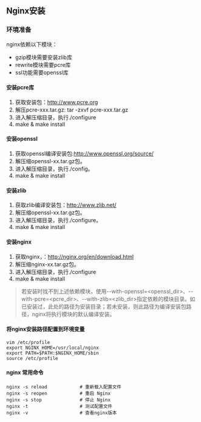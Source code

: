## Nginx安装

### 环境准备

nginx依赖以下模块：

- gzip模块需要安装zlib库
- rewrite模块需要pcre库
- ssl功能需要openssl库

#### 安装pcre库

1. 获取安装包：http://www.pcre.org
2. 解压pcre-xxx.tar.gz: tar -zxvf pcre-xxx.tar.gz 
3. 进入解压缩目录，执行./configure
4. make & make install

#### 安装openssl

1. 获取openssl编译安装包:http://www.openssl.org/source/
2. 解压缩openssl-xx.tar.gz包。
3. 进入解压缩目录，执行./config。
4. make & make install

#### 安装zlib

1. 获取zlib编译安装包：http://www.zlib.net/
2. 解压缩openssl-xx.tar.gz包。
3. 进入解压缩目录，执行./configure。
4. make & make install

#### 安装nginx

1. 获取nginx，：http://nginx.org/en/download.html
2. 解压缩nginx-xx.tar.gz包。
3. 进入解压缩目录，执行./configure
4. make & make install

> 若安装时找不到上述依赖模块，使用--with-openssl=<openssl_dir>、--with-pcre=<pcre_dir>、--with-zlib=<zlib_dir>指定依赖的模块目录。如已安装过，此处的路径为安装目录；若未安装，则此路径为编译安装包路径，nginx将执行模块的默认编译安装。

#### 将nginx安装路径配置到环境变量

	vim /etc/profile
	export NGINX_HOME=/usr/local/nginx
	export PATH=$PATH:$NGINX_HOME/sbin
	source /etc/profile


#### nginx 常用命令

	nginx -s reload            # 重新载入配置文件
	nginx -s reopen            # 重启 Nginx
	nginx -s stop              # 停止 Nginx
	nginx -t 				   # 测试配置文件
	nginx -v				   # 查看nginx版本
























































































